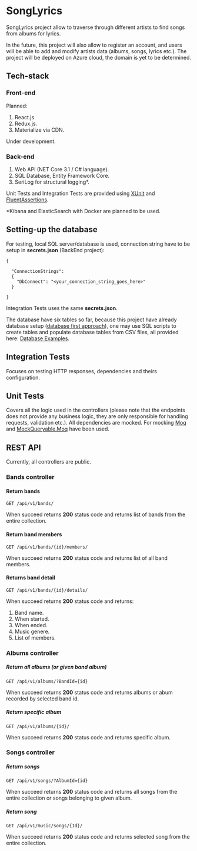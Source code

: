 # SongLyrics

SongLyrics project allow to traverse through different artists to find songs from albums for lyrics. 

In the future, this project will also allow to register an account, and users will be able to add and modify artists data (albums, songs, lyrics etc.). The project will be deployed on Azure cloud, the domain is yet to be determined.

## Tech-stack

### Front-end

Planned:

1. React.js
1. Redux.js.
1. Materialize via CDN.

Under development.

### Back-end

1. Web API (NET Core 3.1 / C# language).
1. SQL Database, Entity Framework Core.
1. SeriLog for structural logging*.

Unit Tests and Integration Tests are provided using [XUnit](https://github.com/xunit/xunit) and [FluentAssertions](https://github.com/fluentassertions/fluentassertions).

*Kibana and ElasticSearch with Docker are planned to be used.

## Setting-up the database

For testing, local SQL server/database is used, connection string have to be setup in __secrets.json__ (BackEnd project):

```
{

  "ConnectionStrings": 
  {
    "DbConnect": "<your_connection_string_goes_here>"
  }

}
```

Integration Tests uses the same __secrets.json__.

The database have six tables so far, because this project have already database setup ([database first approach](https://entityframeworkcore.com/approach-database-first)), one may use SQL scripts to create tables and populate database tables from CSV files, all provided here: [Database Examples](https://github.com/TomaszKandula/SongLyrics/tree/master/DatabaseExamples).

## Integration Tests

Focuses on testing HTTP responses, dependencies and theirs configuration.

## Unit Tests

Covers all the logic used in the controllers (please note that the endpoints does not provide any business logic, they are only responsible for handling requests, validation etc.). All dependencies are mocked. For mocking [Moq](https://github.com/moq/moq4) and [MockQueryable.Moq](https://github.com/romantitov/MockQueryable) have been used. 

## REST API

Currently, all controllers are public.

### Bands controller

#### Return bands

```
GET /api/v1/bands/
```

When succeed returns **200** status code and returns list of bands from the entire collection.

#### Return band members

```
GET /api/v1/bands/{id}/members/
```

When succeed returns **200** status code and returns list of all band members.

#### Returns band detail

```
GET /api/v1/bands/{id}/details/
```

When succeed returns **200** status code and returns:

1. Band name.
1. When started.
1. When ended.
1. Music genere.
1. List of members.

### Albums controller

##### Return all albums (or given band album)

```
GET /api/v1/albums/?BandId={id}
```

When succeed returns **200** status code and returns albums or abum recorded by selected band id.

##### Return specific album

```
GET /api/v1/albums/{id}/
```

When succeed returns **200** status code and returns specific album.

### Songs controller

##### Return songs

```
GET /api/v1/songs/?AlbumId={id}
```

When succeed returns **200** status code and returns all songs from the entire collection or songs belonging to given album.

##### Return song

```
GET /api/v1/music/songs/{Id}/
```

When succeed returns **200** status code and returns selected song from the entire collection.
